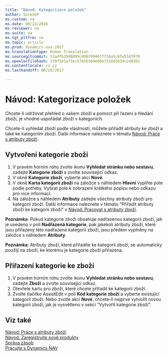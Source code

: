 ```yaml
---
title: "Návod: Kategorizace položek"
author: SorenGP
ms.custom: na
ms.date: 09/22/2016
ms.reviewer: na
ms.suite: na
ms.tgt_pltfrm: na
ms.topic: article
ms.prod: dynamics-nav-2017
ms.translationtype: Human Translation
ms.sourcegitcommit: 51adfb3588099c496f0946ff71da5c6fe518f070
ms.openlocfilehash: 139f3e1a73ec57b56564e68e7318d163dc2483b1
ms.contentlocale: cs-cz
ms.lasthandoff: 06/26/2017

---
```


# <a name="how-to-categorize-items"></a>Návod: Kategorizace položek
Chcete-li udržovat přehled o vašem zboží a pomoct při řazení a hledání zboží, je vhodné uspořádat zboží v kategoriích.

Chcete-li vyhledat zboží podle vlastností, můžete přiřadit atributy ke zboží a také ke kategoriím zboží. Další informace naleznete v tématu [Návod: Práce s atributy zboží](inventory-how-work-item-attributes.md).

## <a name="to-create-an-item-category"></a>Vytvoření kategorie zboží
1. V pravém horním rohu zvolte ikonu **Vyhledat stránku nebo sestavu**, zadejte **Kategorie zboží** a zvolte související odkaz.
2. V okně **Kategorie zboží**, vyberte akci **Nové**.
3. V okně **Karta kategorií zboží** na záložce s náhledem **Hlavní** vyplňte pole podle potřeby. Vybrat pole k zobrazení krátkého popisu nebo odkazu pro více informací.
4. Na záložce s náhledem **Atributy** zadejte všechny atributy zboží pro kategorii zboží. Další informace naleznete v tématu “Přiřadit atributy zboží ke kategorii zboží“ v [Návod: Pracovat s atributy zboží](inventory-how-work-item-attributes.md).

**Poznámka**: Pokud kategorie zboží obsahuje nadřazenou kategorii zboží, jak je uvedeno v poli **Nadřazená kategorie**, pak jakékoli atributy zboží, které jsou přiřazeny této nadřazené kategorii zboží, jsou předem vyplněny na záložce s náhledem **Atributy**.

**Poznámka**: Atributy zboží, které přiřadíte ke kategorii zboží, se automaticky použijí na zboží, ke kterému je kategorie zboží přiřazena.

## <a name="to-assign-an-item-category-to-an-item"></a>Přiřazení kategorie ke zboží
1. V pravém horním rohu zvolte ikonu **Vyhledat stránku nebo sestavu**, zadejte **Zboží** a zvolte související odkaz.
2. Otevřete kartu pro zboží, které chcete přiřadit ke kategorii zboží.
3. Zvolte tlačítko AssistEdit v poli **Kód kategorie zboží** a vyberte existující kategorii zboží. Nebo zvolte akci **Nové**, chcete-li nejprve vytvořit novou kategorii zboží, jak je vysvětleno v sekci "Vytvořit kategorie zboží".

## <a name="see-also"></a>Viz také  
[Návod: Práce s atributy zboží](inventory-how-work-item-attributes.md)  
[Návod: Zaregistrujte nové produkty](inventory-how-register-new-products.md)  
[Správa zásob](inventory-manage-inventory.md)  
[Pracujte s Dynamics NAV](ui-work-product.md)

